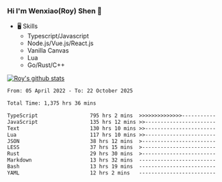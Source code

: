 ### Hi I'm Wenxiao(Roy) Shen 👋
- 🖥 Skills
  - Typescript/Javascript
  - Node.js/Vue.js/React.js
  - Vanilla Canvas
  - Lua
  - Go/Rust/C++

[![Roy's github stats](https://github-readme-stats.vercel.app/api?username=RoyShen12&show_icons=true&theme=radical&hide=prs,contribs)](https://github.com/anuraghazra/github-readme-stats)
<!--START_SECTION:waka-->

```txt
From: 05 April 2022 - To: 22 October 2025

Total Time: 1,375 hrs 36 mins

TypeScript                 795 hrs 2 mins  >>>>>>>>>>>>>>-----------   57.32 %
JavaScript                 135 hrs 12 mins >>-----------------------   09.75 %
Text                       130 hrs 10 mins >>-----------------------   09.38 %
Lua                        117 hrs 10 mins >>-----------------------   08.45 %
JSON                       38 hrs 12 mins  >------------------------   02.75 %
LESS                       37 hrs 15 mins  >------------------------   02.69 %
Rust                       29 hrs 30 mins  >------------------------   02.13 %
Markdown                   13 hrs 32 mins  -------------------------   00.98 %
Bash                       13 hrs 19 mins  -------------------------   00.96 %
YAML                       12 hrs 2 mins   -------------------------   00.87 %
```

<!--END_SECTION:waka-->
